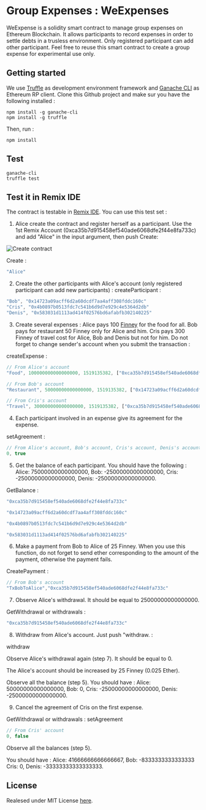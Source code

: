 # Group Expenses : WeExpenses

WeExpense is a solidity smart contract to manage group expenses on Ethereum Blockchain.
It allows participants to record expenses in order to settle debts in a trusless environment.
Only registered participant can add other participant.
Feel free to reuse this smart contract to create a group expense for experimental use only.

## Getting started

We use [Truffle](https://github.com/trufflesuite/truffle) as development environment framework and [Ganache CLI](https://github.com/trufflesuite/ganache-cli) as Ethereum RP client.
Clone this Github project and make sur you have the following installed :

```
npm install -g ganache-cli
npm install -g truffle
```

Then, run :

```
npm install
```

## Test

```
ganache-cli
truffle test
```

## Test it in Remix IDE

The contract is testable in [Remix IDE](https://remix.ethereum.org/).
You can use this test set :

1. Alice create the contract and register herself as a participant. Use the 1st Remix Account (0xca35b7d915458ef540ade6068dfe2f44e8fa733c) and add "Alice" in the input argument, then push Create:

![Create contract](https://user-images.githubusercontent.com/10615593/37865314-6d0e9b18-2f7b-11e8-9aa8-892c8748c4db.png)

Create :
```javascript
"Alice"
```

2. Create the other participants with Alice's account (only registered participant can add new participants) :
createParticipant :
```javascript
"Bob", "0x14723a09acff6d2a60dcdf7aa4aff308fddc160c"
"Cris", "0x4b0897b0513fdc7c541b6d9d7e929c4e5364d2db"
"Denis", "0x583031d1113ad414f02576bd6afabfb302140225"
```

3. Create several expenses : Alice pays 100 [Finney](https://medium.com/@tjayrush/what-the-f-is-a-finney-8e727f29e77f) for the food for all. Bob pays for restaurant 50 Finney only for Alice and him. Cris pays 300 Finney of travel cost for Alice, Bob and Denis but not for him. Do not forget to change sender's account when you submit the transaction :

createExpense :
```javascript
// From Alice's account
"Food", 100000000000000000, 1519135382, ["0xca35b7d915458ef540ade6068dfe2f44e8fa733c","0x14723a09acff6d2a60dcdf7aa4aff308fddc160c", "0x4b0897b0513fdc7c541b6d9d7e929c4e5364d2db", "0x583031d1113ad414f02576bd6afabfb302140225"]

// From Bob's account
"Restaurant", 50000000000000000, 1519135382, ["0x14723a09acff6d2a60dcdf7aa4aff308fddc160c", "0xca35b7d915458ef540ade6068dfe2f44e8fa733c"]

// From Cris's account
"Travel", 300000000000000000, 1519135382, ["0xca35b7d915458ef540ade6068dfe2f44e8fa733c", "0x14723a09acff6d2a60dcdf7aa4aff308fddc160c", "0x583031d1113ad414f02576bd6afabfb302140225"]
```

4. Each participant involved in an expense give its agreement for the expense.

setAgreement :
```javascript
// From Alice's account, Bob's account, Cris's account, Denis's account for expense "Food" (4 times)
0, true
```
5. Get the balance of each participant. You should have the following : Alice: 75000000000000000, Bob: -25000000000000000, Cris: -25000000000000000, Denis: -25000000000000000.

GetBalance : 
```javascript
"0xca35b7d915458ef540ade6068dfe2f44e8fa733c"

"0x14723a09acff6d2a60dcdf7aa4aff308fddc160c"

"0x4b0897b0513fdc7c541b6d9d7e929c4e5364d2db"

"0x583031d1113ad414f02576bd6afabfb302140225"

```
6. Make a payment from Bob to Alice of 25 Finney. When you use this function, do not forget to send ether corresponding to the amount of the payment, otherwise the payment fails. 

CreatePayment :
```javascript
// From Bob's account
"TxBobToAlice","0xca35b7d915458ef540ade6068dfe2f44e8fa733c"
```

7. Observe Alice's withdrawal. It should be equal to 25000000000000000.

GetWithdrawal or withdrawals :
```javascript
"0xca35b7d915458ef540ade6068dfe2f44e8fa733c"
```

8. Withdraw from Alice's account. Just push "withdraw. :

withdraw

Observe Alice's withdrawal again (step 7). It should be equal to 0.

The Alice's account should be increased by 25 Finney (0.025 Ether).

Observe all the balance (step 5). You should have : Alice: 50000000000000000, Bob: 0, Cris: -25000000000000000, Denis: -25000000000000000.

9. Cancel the agreement of Cris on the first expense.

GetWithdrawal or withdrawals :
setAgreement
```javascript
// From Cris' account
0, false
```

Observe all the balances (step 5).

You should have : Alice: 41666666666666667, Bob: -8333333333333333 Cris: 0, Denis: -33333333333333333.


## License

Realesed under MIT License [here](https://github.com/adrienarcuri/weexpenses-sol/blob/master/LICENSE).
